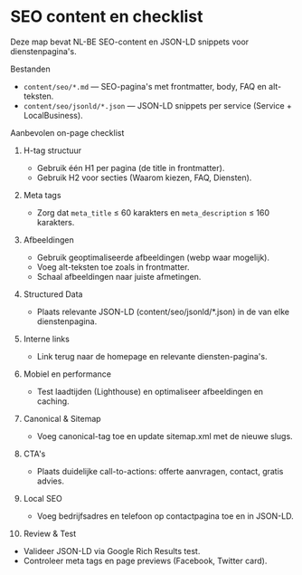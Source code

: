# SEO content en checklist

Deze map bevat NL-BE SEO-content en JSON-LD snippets voor dienstenpagina's.

Bestanden
- `content/seo/*.md` — SEO-pagina's met frontmatter, body, FAQ en alt-teksten.
- `content/seo/jsonld/*.json` — JSON-LD snippets per service (Service + LocalBusiness).

Aanbevolen on-page checklist

1. H-tag structuur
   - Gebruik één H1 per pagina (de title in frontmatter).
   - Gebruik H2 voor secties (Waarom kiezen, FAQ, Diensten).

2. Meta tags
   - Zorg dat `meta_title` ≤ 60 karakters en `meta_description` ≤ 160 karakters.

3. Afbeeldingen
   - Gebruik geoptimaliseerde afbeeldingen (webp waar mogelijk).
   - Voeg alt-teksten toe zoals in frontmatter.
   - Schaal afbeeldingen naar juiste afmetingen.

4. Structured Data
   - Plaats relevante JSON-LD (content/seo/jsonld/*.json) in de <head> van elke dienstenpagina.

5. Interne links
   - Link terug naar de homepage en relevante diensten-pagina's.

6. Mobiel en performance
   - Test laadtijden (Lighthouse) en optimaliseer afbeeldingen en caching.

7. Canonical & Sitemap
   - Voeg canonical-tag toe en update sitemap.xml met de nieuwe slugs.

8. CTA's
   - Plaats duidelijke call-to-actions: offerte aanvragen, contact, gratis advies.

9. Local SEO
   - Voeg bedrijfsadres en telefoon op contactpagina toe en in JSON-LD.

10. Review & Test
   - Valideer JSON-LD via Google Rich Results test.
   - Controleer meta tags en page previews (Facebook, Twitter card).
